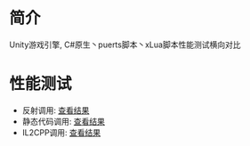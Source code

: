 # 简介
 Unity游戏引擎, C#原生丶puerts脚本丶xLua脚本性能测试横向对比

# 性能测试
 * 反射调用: [查看结果](./STATES_BY_REFLECTION.md)
 * 静态代码调用: [查看结果](./STATES_BY_STATIC_CODE.md)
 * IL2CPP调用: [查看结果](./STATES_BY_IL2CPP.md)   
